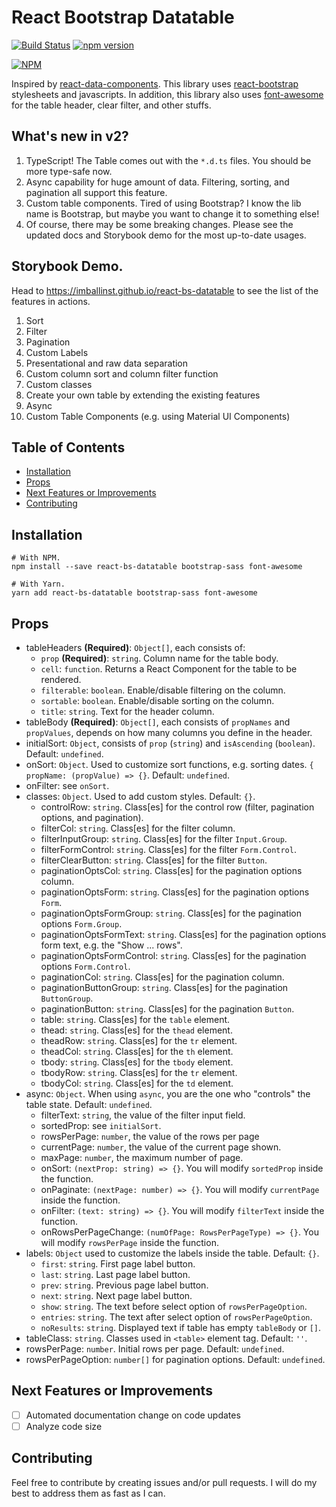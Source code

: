 # React Bootstrap Datatable

[![Build Status](https://travis-ci.org/Imballinst/react-bs-datatable.svg?branch=master)](https://travis-ci.org/Imballinst/react-bs-datatable)
[![npm version](https://badge.fury.io/js/react-bs-datatable.svg)](https://badge.fury.io/js/react-bs-datatable)

[![NPM](https://nodei.co/npm/react-bs-datatable.png?downloads=true&downloadRank=true&stars=true)](https://nodei.co/npm/react-bs-datatable/)

Inspired by [react-data-components](https://github.com/carlosrocha/react-data-components). This library uses [react-bootstrap](http://react-bootstrap.github.io/) stylesheets and javascripts. In addition, this library also uses [font-awesome](http://fontawesome.io/) for the table header, clear filter, and other stuffs.

## What's new in v2?

1. TypeScript! The Table comes out with the `*.d.ts` files. You should be more type-safe now.
2. Async capability for huge amount of data. Filtering, sorting, and pagination all support this feature.
3. Custom table components. Tired of using Bootstrap? I know the lib name is Bootstrap, but maybe you want to change it to something else!
4. Of course, there may be some breaking changes. Please see the updated docs and Storybook demo for the most up-to-date usages.

## Storybook Demo.

Head to https://imballinst.github.io/react-bs-datatable to see the list of the features in actions.

1. Sort
2. Filter
3. Pagination
4. Custom Labels
5. Presentational and raw data separation
6. Custom column sort and column filter function
7. Custom classes
8. Create your own table by extending the existing features
9. Async
10. Custom Table Components (e.g. using Material UI Components)

## Table of Contents

- [Installation](#installation)
- [Props](#props)
- [Next Features or Improvements](#next-features-or-improvements)
- [Contributing](#contributing)

## Installation

```
# With NPM.
npm install --save react-bs-datatable bootstrap-sass font-awesome

# With Yarn.
yarn add react-bs-datatable bootstrap-sass font-awesome
```

## Props

- tableHeaders **(Required)**: `Object[]`, each consists of:
  - `prop` **(Required)**: `string`. Column name for the table body.
  - `cell`: `function`. Returns a React Component for the table to be rendered.
  - `filterable`: `boolean`. Enable/disable filtering on the column.
  - `sortable`: `boolean`. Enable/disable sorting on the column.
  - `title`: `string`. Text for the header column.
- tableBody **(Required)**: `Object[]`, each consists of `propNames` and `propValues`, depends on how many columns you define in the header.
- initialSort: `Object`, consists of `prop` (`string`) and `isAscending` (`boolean`). Default: `undefined`.
- onSort: `Object`. Used to customize sort functions, e.g. sorting dates. `{ propName: (propValue) => {}`. Default: `undefined`.
- onFilter: see `onSort`.
- classes: `Object`. Used to add custom styles. Default: `{}`.
  - controlRow: `string`. Class\[es\] for the control row (filter, pagination options, and pagination).
  - filterCol: `string`. Class\[es\] for the filter column.
  - filterInputGroup: `string`. Class\[es\] for the filter `Input.Group`.
  - filterFormControl: `string`. Class\[es\] for the filter `Form.Control`.
  - filterClearButton: `string`. Class\[es\] for the filter `Button`.
  - paginationOptsCol: `string`. Class\[es\] for the pagination options column.
  - paginationOptsForm: `string`. Class\[es\] for the pagination options `Form`.
  - paginationOptsFormGroup: `string`. Class\[es\] for the pagination options `Form.Group`.
  - paginationOptsFormText: `string`. Class\[es\] for the pagination options form text, e.g. the "Show ... rows".
  - paginationOptsFormControl: `string`. Class\[es\] for the pagination options `Form.Control`.
  - paginationCol: `string`. Class\[es\] for the pagination column.
  - paginationButtonGroup: `string`. Class\[es\] for the pagination `ButtonGroup`.
  - paginationButton: `string`. Class\[es\] for the pagination `Button`.
  - table: `string`. Class\[es\] for the `table` element.
  - thead: `string`. Class\[es\] for the `thead` element.
  - theadRow: `string`. Class\[es\] for the `tr` element.
  - theadCol: `string`. Class\[es\] for the `th` element.
  - tbody: `string`. Class\[es\] for the `tbody` element.
  - tbodyRow: `string`. Class\[es\] for the `tr` element.
  - tbodyCol: `string`. Class\[es\] for the `td` element.
- async: `Object`. When using `async`, you are the one who "controls" the table state. Default: `undefined`.
  - filterText: `string`, the value of the filter input field.
  - sortedProp: see `initialSort`.
  - rowsPerPage: `number`, the value of the rows per page
  - currentPage: `number`, the value of the current page shown.
  - maxPage: `number`, the maximum number of page.
  - onSort: `(nextProp: string) => {}`. You will modify `sortedProp` inside the function.
  - onPaginate: `(nextPage: number) => {}`. You will modify `currentPage` inside the function.
  - onFilter: `(text: string) => {}`. You will modify `filterText` inside the function.
  - onRowsPerPageChange: `(numOfPage: RowsPerPageType) => {}`. You will modify `rowsPerPage` inside the function.
- labels: `Object` used to customize the labels inside the table. Default: `{}`.
  - `first`: `string`. First page label button.
  - `last`: `string`. Last page label button.
  - `prev`: `string`. Previous page label button.
  - `next`: `string`. Next page label button.
  - `show`: `string`. The text before select option of `rowsPerPageOption`.
  - `entries`: `string`. The text after select option of `rowsPerPageOption`.
  - `noResults`: `string`. Displayed text if table has empty `tableBody` or `[]`.
- tableClass: `string`. Classes used in `<table>` element tag. Default: `''`.
- rowsPerPage: `number`. Initial rows per page. Default: `undefined`.
- rowsPerPageOption: `number[]` for pagination options. Default: `undefined`.

## Next Features or Improvements

- [ ] Automated documentation change on code updates
- [ ] Analyze code size

## Contributing

Feel free to contribute by creating issues and/or pull requests. I will do my best to address them as fast as I can.

